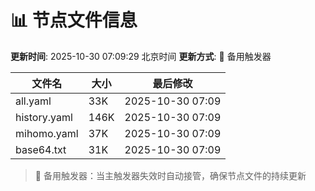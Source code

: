 # 📊 节点文件信息

**更新时间**: 2025-10-30 07:09:29 北京时间
**更新方式**: 🔄 备用触发器

| 文件名 | 大小 | 最后修改 |
|--------|------|----------|
| all.yaml | 33K | 2025-10-30 07:09 |
| history.yaml | 146K | 2025-10-30 07:09 |
| mihomo.yaml | 37K | 2025-10-30 07:09 |
| base64.txt | 31K | 2025-10-30 07:09 |

> 🔄 备用触发器：当主触发器失效时自动接管，确保节点文件的持续更新

